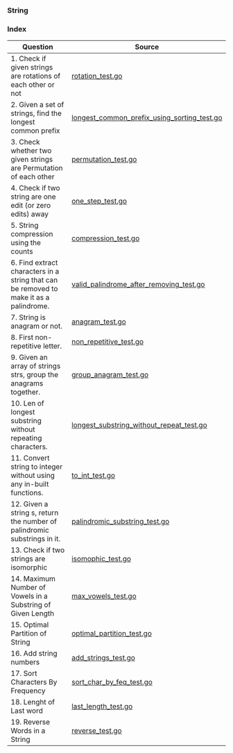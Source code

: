 ### String

### Index
| Question       | Source |
| -------- |   ------------- |
| 1. Check if given strings are rotations of each other or not   | [rotation_test.go](./rotation_test.go)  |
| 2. Given a set of strings, find the longest common prefix   | [longest_common_prefix_using_sorting_test.go](./longest_common_prefix_using_sorting_test.go)  |
| 3. Check whether two given strings are Permutation of each other   | [permutation_test.go](./permutation_test.go)  |
| 4. Check if two string are one edit (or zero edits) away   | [one_step_test.go](./one_step_test.go)  |
| 5. String compression using the counts   | [compression_test.go](./compression_test.go)  |
| 6. Find extract characters in a string that can be removed to make it as a palindrome.  | [valid_palindrome_after_removing_test.go](./valid_palindrome_after_removing_test.go)  |
| 7. String is anagram or not.  | [anagram_test.go](./anagram_test.go)  |
| 8. First non-repetitive letter.  | [non_repetitive_test.go](./non_repetitive_test.go)  |
| 9. Given an array of strings strs, group the anagrams together.  | [group_anagram_test.go](./group_anagram_test.go)  |
| 10. Len of longest substring without repeating characters.  | [longest_substring_without_repeat_test.go](./longest_substring_without_repeat_test.go)  |
| 11. Convert string to integer without using any in-built functions.  | [to_int_test.go](./to_int_test.go)  |
| 12. Given a string s, return the number of palindromic substrings in it. | [palindromic_substring_test.go](./palindromic_substring_test.go)  |
| 13. Check if two strings are isomorphic | [isomophic_test.go](./isomophic_test.go)  |
| 14. Maximum Number of Vowels in a Substring of Given Length | [max_vowels_test.go](./max_vowels_test.go)  |
| 15. Optimal Partition of String | [optimal_partition_test.go](./optimal_partition_test.go)  |
| 16. Add string numbers | [add_strings_test.go](./add_strings_test.go)  |
| 17. Sort Characters By Frequency | [sort_char_by_feq_test.go](./sort_char_by_feq_test.go)  |
| 18. Lenght of Last word | [last_length_test.go](./last_length_test.go) |
| 19. Reverse Words in a String | [reverse_test.go](./reverse_test.go) |

